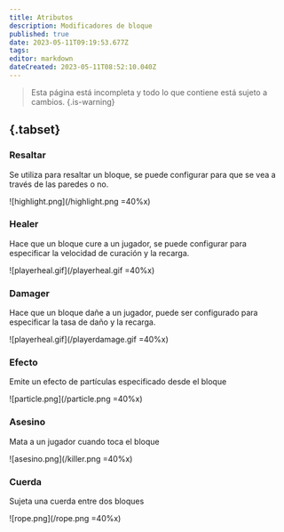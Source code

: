 ```yaml
---
title: Atributos
description: Modificadores de bloque
published: true
date: 2023-05-11T09:19:53.677Z
tags: 
editor: markdown
dateCreated: 2023-05-11T08:52:10.040Z
---
```


> Esta página está incompleta y todo lo que contiene está sujeto a cambios.
{.is-warning}


## {.tabset}
### Resaltar
Se utiliza para resaltar un bloque, se puede configurar para que se vea a través de las paredes o no.

![highlight.png](/highlight.png =40%x)
### Healer
Hace que un bloque cure a un jugador, se puede configurar para especificar la velocidad de curación y la recarga.

![playerheal.gif](/playerheal.gif =40%x)
### Damager
Hace que un bloque dañe a un jugador, puede ser configurado para especificar la tasa de daño y la recarga.

![playerheal.gif](/playerdamage.gif =40%x)
### Efecto
Emite un efecto de partículas especificado desde el bloque

![particle.png](/particle.png =40%x)
### Asesino
Mata a un jugador cuando toca el bloque

![asesino.png](/killer.png =40%x)
### Cuerda
Sujeta una cuerda entre dos bloques

![rope.png](/rope.png =40%x)